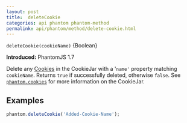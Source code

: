 ```yaml
---
layout: post
title:  deleteCookie
categories: api phantom phantom-method
permalink: api/phantom/method/delete-cookie.html
---
```


`deleteCookie(cookieName)` {Boolean}

**Introduced:** PhantomJS 1.7

Delete any [Cookies](API-Reference#wiki-cookie) in the CookieJar with a '`name'` property matching `cookieName`. Returns `true` if successfully deleted, otherwise `false`. See [`phantom.cookies`](#phantom-cookies) for more information on the CookieJar.

## Examples

```javascript
phantom.deleteCookie('Added-Cookie-Name');
```








